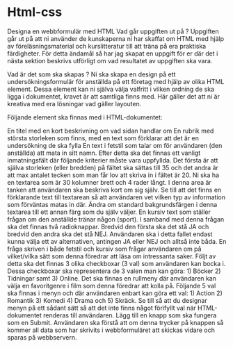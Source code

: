 # Html-css
Designa en webbformulär med HTML
Vad går uppgiften ut på ?
Uppgiften går ut på att ni använder de kunskaperna ni har skaffat om HTML med hjälp av föreläsningsmaterial och kurslitteratur till att träna på era praktiska färdigheter. För detta ändamål så har jag skapat en uppgift för er där det i nästa sektion beskrivs utförligt om vad resultatet av uppgiften ska vara.

Vad är det som ska skapas ?
Ni ska skapa en design på ett undersökningsformulär för anställda på ett företag med hjälp av olika HTML element. Dessa element kan ni själva välja valfritt i vilken ordning de ska ligga i dokumentet, kravet är att samtliga finns med. Här gäller det att ni är kreativa med era lösningar vad gäller layouten.


Följande element ska finnas med i HTML-dokumentet:

En titel med en kort beskrivning om vad sidan handlar om
En rubrik med största storleken som finns, med en text som förklarar att det är en undersökning de ska fylla
En text i fetstil som talar om för användaren (den anställda) att mata in sitt namn. Efter detta ska det finnas ett vanligt inmatningsfält där följande kriterier måste vara uppfyllda. Det första är att själva storleken (eller bredden) på fältet ska sättas till 35 och det andra är att max antalet tecken som man får lov att skriva in i fältet är 20.
Ni ska ha en textarea som är 30 kolumner brett och 4 rader långt. I denna area är tanken att användaren ska beskriva kort om sig själv. Se till att det finns en förklarande text till textarean så att användaren vet vilken typ av information som förväntas matas in där. Ändra om standard bakgrundsfärgen i denna textarea till ett annan färg som du själv väljer.
En kursiv text som ställer frågan om den anställde tränar någon (sport). I samband med denna frågan ska det finnas två radioknappar. Bredvid den första ska det stå JA och bredvid den andra ska det stå NEJ. Användaren ska i detta fallet endast kunna välja ett av alternativen, antingen JA eller NEJ och alltså inte båda.
En fråga skriven i både fetstil och kursiv som frågar användaren om på vilket/vilka sätt som denna föredrar att läsa om intressanta saker. Följt av detta ska det finnas 3 olika checkboxar (3 val) som användaren kan bocka i. Dessa checkboxar ska representera de 3 valen man kan göra:   1) Böcker   2) Tidningar samt   3) Online.
Det ska finnas en rullmeny där användaren kan välja en favoritgenre i film som denna föredrar att kolla på. Följande 5 val ska finnas i menyn och där användaren enbart kan göra ett val:   1) Action   2) Romantik   3) Komedi   4) Drama   och 5) Skräck. Se till så att du designar menyn på ett sådant sätt så att det inte finns något förifyllt val när HTML-dokumentet renderas till användaren.
Lägg till en knapp som ska fungera som en Submit. Användaren ska förstå att om denna trycker på knappen så kommer all data som har skrivits i webbformuläret att skickas vidare och sparas på webbservern.
